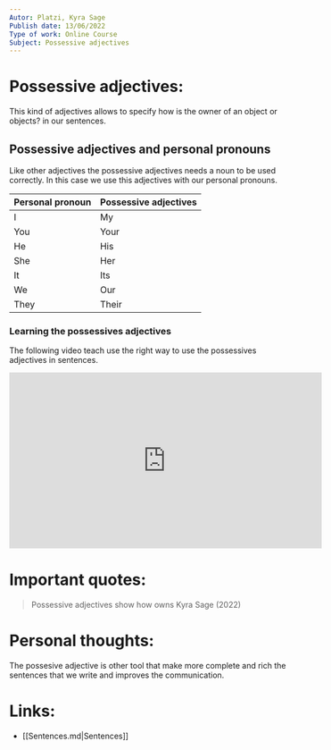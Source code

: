 ```yaml
---
Autor: Platzi, Kyra Sage  
Publish date: 13/06/2022 
Type of work: Online Course 
Subject: Possessive adjectives
---
```

# Possessive adjectives:
This kind of adjectives allows to specify how is the owner
of an object or objects? in our sentences. 
## Possessive adjectives and personal pronouns
Like other adjectives the possessive adjectives needs a noun to 
be used correctly. In this case we use this adjectives with 
our personal pronouns. 

| Personal pronoun | Possessive adjectives | 
| ---------------- | --------------------- | 
| I                | My                    | 
| You              | Your                  | 
| He               | His                   | 
| She              | Her                   | 
| It               | Its                   |
| We               | Our                   |
| They             | Their                 |

### Learning the possessives adjectives
The following video teach use the right way to use the 
possessives adjectives in sentences. 

<iframe width="560" height="315" 
src="https://www.youtube.com/embed/oBYfoG5wBP8?si=jflR0SIYNnTpDm7j" 
title="YouTube video player" frameborder="0" 
allow="accelerometer; autoplay; clipboard-write; encrypted-media; 
gyroscope; picture-in-picture; web-share" 
referrerpolicy="strict-origin-when-cross-origin" allowfullscreen></iframe> 

# Important quotes:
> Possessive adjectives show how owns
> Kyra Sage (2022)
# Personal thoughts:
The possesive adjective is other tool that make more complete 
and rich the sentences that we write and improves the communication. 
# Links:
- [[Sentences.md|Sentences]]
